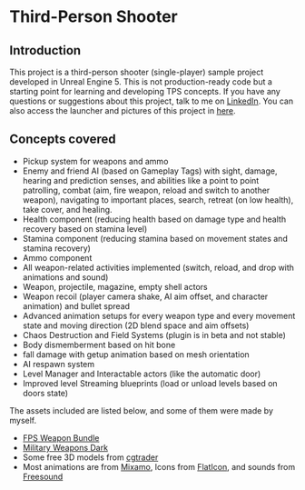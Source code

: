 # Third-Person Shooter
## Introduction
This project is a third-person shooter (single-player) sample project developed in Unreal Engine 5.
This is not production-ready code but a starting point for learning and developing TPS concepts.
If you have any questions or suggestions about this project, talk to me on [LinkedIn](https://www.linkedin.com/in/danialkamali/).
You can also access the launcher and pictures of this project in [here](https://mega.nz/folder/ePBzRAiR#9p42rAnO-mbLILq2aViTpg).

## Concepts covered
- Pickup system for weapons and ammo
- Enemy and friend AI (based on Gameplay Tags) with sight, damage, hearing and prediction senses, and abilities like a point to point patrolling, combat (aim, fire weapon, reload and switch to another weapon), navigating to important places, search, retreat (on low health), take cover, and healing.
- Health component (reducing health based on damage type and health recovery based on stamina level)
- Stamina component (reducing stamina based on movement states and stamina recovery)
- Ammo component
- All weapon-related activities implemented (switch, reload, and drop with animations and sound)
- Weapon, projectile, magazine, empty shell actors
- Weapon recoil (player camera shake, AI aim offset, and character animation) and bullet spread
- Advanced animation setups for every weapon type and every movement state and moving direction (2D blend space and aim offsets)
- Chaos Destruction and Field Systems (plugin is in beta and not stable)
- Body dismemberment based on hit bone
- fall damage with getup animation based on mesh orientation
- AI respawn system
- Level Manager and Interactable actors (like the automatic door)
- Improved level Streaming blueprints (load or unload levels based on doors state)

The assets included are listed below, and some of them were made by myself.
- [FPS Weapon Bundle](https://www.unrealengine.com/marketplace/en-US/product/fps-weapon-bundle)
- [Military Weapons Dark](https://www.unrealengine.com/marketplace/en-US/product/military-weapons-dark)
- Some free 3D models from [cgtrader](https://www.cgtrader.com/)
- Most animations are from [Mixamo](https://www.mixamo.com/), Icons from [FlatIcon](https://www.flaticon.com/), and sounds from [Freesound](https://freesound.org/)
